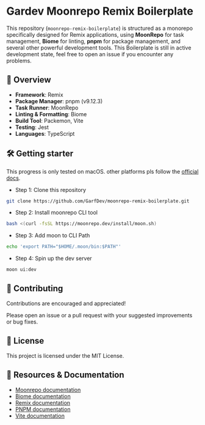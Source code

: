 # Gardev Moonrepo Remix Boilerplate

This repository (`moonrepo-remix-boilerplate`) is structured as a monorepo specifically designed for Remix applications, using **MoonRepo** for task management, **Biome** for linting, **pnpm** for package management, and several other powerful development tools. This Boilerplate is still in active development state, feel free to open an issue if you encounter any problems.

## 📌 Overview

- **Framework**: Remix
- **Package Manager**: pnpm (v9.12.3)
- **Task Runner**: MoonRepo
- **Linting & Formatting**: Biome
- **Build Tool**: Packemon, Vite
- **Testing**: Jest
- **Languages**: TypeScript

## 🛠 Getting starter

This progress is only tested on macOS. other platforms pls follow the [official docs](https://moonrepo.dev/docs/install).

- Step 1: Clone this repository

```bash
git clone https://github.com/GarfDev/moonrepo-remix-boilerplate.git
```

- Step 2: Install moonrepo CLI tool

```bash
bash <(curl -fsSL https://moonrepo.dev/install/moon.sh)
```

- Step 3: Add moon to CLI Path

```bash
echo 'export PATH="$HOME/.moon/bin:$PATH"'
```

- Step 4: Spin up the dev server

```bash
moon ui:dev
```

## 🌱 Contributing

Contributions are encouraged and appreciated!

Please open an issue or a pull request with your suggested improvements or bug fixes.

## 📜 License

This project is licensed under the MIT License.

## 🔗 Resources & Documentation

- [Moonrepo documentation](https://moonrepo.dev/docs)
- [Biome documentation](https://biomejs.dev/)
- [Remix documentation](https://remix.run/docs/en/main)
- [PNPM documentation](https://pnpm.io/motivation)
- [Vite documentation](https://vite.dev/guide/)
